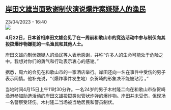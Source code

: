 <!--1682261103000-->
[岸田文雄当面致谢制伏演说爆炸案嫌疑人的渔民](https://www.rfi.fr/cn/%E4%BA%9A%E6%B4%B2/20230423-%E5%B2%B8%E7%94%B0%E6%96%87%E9%9B%84%E5%BD%93%E9%9D%A2%E8%87%B4%E8%B0%A2%E5%88%B6%E4%BC%8F%E6%BC%94%E8%AF%B4%E7%88%86%E7%82%B8%E6%A1%88%E5%AB%8C%E7%96%91%E4%BA%BA%E7%9A%84%E6%B8%94%E6%B0%91)
------

<div>23/04/2023 - 16:40</div><img src="https://s.rfi.fr/media/display/a26bc014-e1e2-11ed-a341-005056a90284/w:1280/p:16x9/Capture-1560.JPG"><p><strong>4月22日，日本首相岸田文雄会见了在一周前和歌山市的竞选活动中参与制伏向其投掷爆炸物嫌犯的一名渔民和其他人士。                    </strong></p><div><p>岸田文雄向制伏嫌疑人的渔民等人表示感谢，并称“许多人的生命可能处于危险之中。我想对你们的勇气和行动表示衷心的感谢。”</p><p>据悉，周六的会见在和歌山市的一家酒店举行。岸田还向一名在事件中受伤的男子表示同情。他补充说，“（爆炸事件发生地）杂贺崎的形象决不能被玷污 。”</p><p>当地时间4月15日上午11时30分许。一名24岁的男子木村隆二向在和歌山市杂贺崎渔港参加助选活动的岸田文雄投掷类似管状炸弹的爆炸物。岸田并未受伤，但现场一名警察受轻伤。木村隆二当场被当地居民和警员制伏。</p><div data-selfpromo-newsletter></div><div data-selfpromo-app></div></div>
